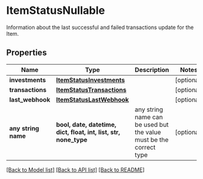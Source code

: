 # ItemStatusNullable

Information about the last successful and failed transactions update for the Item.

## Properties
Name | Type | Description | Notes
------------ | ------------- | ------------- | -------------
**investments** | [**ItemStatusInvestments**](ItemStatusInvestments.md) |  | [optional] 
**transactions** | [**ItemStatusTransactions**](ItemStatusTransactions.md) |  | [optional] 
**last_webhook** | [**ItemStatusLastWebhook**](ItemStatusLastWebhook.md) |  | [optional] 
**any string name** | **bool, date, datetime, dict, float, int, list, str, none_type** | any string name can be used but the value must be the correct type | [optional]

[[Back to Model list]](../README.md#documentation-for-models) [[Back to API list]](../README.md#documentation-for-api-endpoints) [[Back to README]](../README.md)


